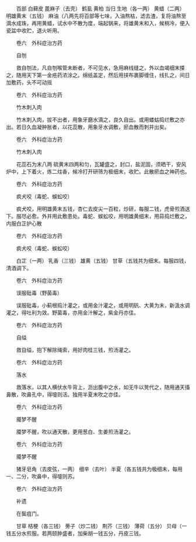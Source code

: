 <!-- { "loadSidebar": true } -->
　　百部 白藓皮 蓖麻子（去壳） 鹤虱 黄柏 当归 生地（各一两） 黄蜡（二两） 明雄黄末（五钱） 麻油（八两先将百部等七味，入油熬枯，滤去渣，复将油熬至滴水成珠，再用黄蜡，试水中不散为度，端起锅来，将雄黄末和入，候稍冷，便入瓷盆中收贮，退火听用。

　　卷六　外科症治方药

　　自刎

　　救自刎法，凡自刎喉管未断者，不可见水，急用麻线缝之，外以血竭细末搽之，随用天下第一金疮药浓涂之。绵纸盖定，然后用挟布裹脚缠住，线扎之，间日加敷药，头不可动摇

　　卷六　外科症治方药

　　竹木刺入肉

　　竹木刺入肉，拔不出者，用象牙磨水滴之，良久自出。或用蝼蛄捣烂敷之亦出。若日久血凝肿胀者，以花蕊散，用象牙水调敷，瘀血散而刺并出矣。

　　卷六　外科症治方药

　　竹木刺入肉

　　花蕊石为末八两 硫黄末四两和匀，瓦罐盛之，封口，盐泥固，须晒干，安风炉中，上下着火，炼二炷香，候冷打开研筛为极细末，收贮。此散瘀血之神药也。

　　卷六　外科症治方药

　　疯犬咬（毒蛇、蜈蚣咬）

　　疯犬咬，用明雄黄末五钱，杏仁去皮尖一百粒，炒研，每服二钱，虎骨煎酒送下。服尽必愈。外并用此敷患处。毒蛇、蜈蚣咬，用明雄黄细末，用蒜捣烂敷之，内服白芷护心散

　　卷六　外科症治方药

　　疯犬咬（毒蛇、蜈蚣咬）

　　白芷（一两） 乳香（三钱） 雄黄（五钱） 甘草（五钱共为细末。每服四钱，清酒调下。

　　卷六　外科症治方药

　　误服砒毒（野菌毒）

　　误服砒毒，小蓟根捣汁灌之，或用金汁灌之，或用明矾、大黄为末，新汲水调灌之，得吐利为效。野菌毒，亦用金汁解之，紫金丹亦佳。

　　卷六　外科症治方药

　　自缢

　　救自缢，抱下解除绳索，用好肉桂三钱，煎汤灌之。

　　卷六　外科症治方药

　　落水

　　救落水，以其人横伏水牛背上，沥出腹中之水，如无牛以凳代之，随用通天搐鼻散，吹鼻孔中，得嚏则活。独用半夏末吹之亦佳。

　　卷六　外科症治方药

　　魇梦不醒

　　魇梦不醒，吹以通天散，更用葱白、生姜煎汤灌之。

　　卷六　外科症治方药

　　魇梦不醒

　　猪牙皂角（去皮弦，一两） 细辛（去叶） 半夏（各五钱共为极细末，每用一、二分，吹鼻中，得嚏则苏。

　　卷六　外科症治方药

　　补遗

　　在鬓疽门。

　　甘草 桔梗（各三钱） 蒡子（炒二钱） 荆芥（三钱） 薄荷（五分） 贝母（一钱五分水煎服。若两颐肿盛者，加柴胡一钱五分，丹皮三钱。

　　
